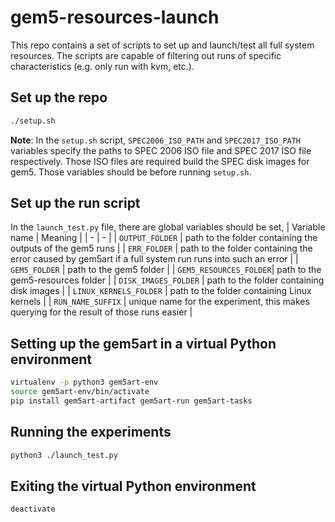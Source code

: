 # gem5-resources-launch
This repo contains a set of scripts to set up and launch/test all full system
resources. The scripts are capable of filtering out runs of specific
characteristics (e.g. only run with kvm, etc.).

## Set up the repo
```sh
./setup.sh
```
**Note**: In the `setup.sh` script, `SPEC2006_ISO_PATH` and `SPEC2017_ISO_PATH`
variables specify the paths to SPEC 2006 ISO file and SPEC 2017 ISO file
respectively. Those ISO files are required build the SPEC disk images for gem5.
Those variables should be before running `setup.sh`.

## Set up the run script
In the `launch_test.py` file, there are global variables should be set,
| Variable name | Meaning |
| - | - |
| `OUTPUT_FOLDER` | path to the folder containing the outputs of the gem5 runs |
| `ERR_FOLDER`    | path to the folder containing the error caused by gem5art if
a full system run runs into such an error |
| `GEM5_FOLDER`   | path to the gem5 folder |
| `GEM5_RESOURCES_FOLDER`| path to the gem5-resources folder |
| `DISK_IMAGES_FOLDER` | path to the folder containing disk images |
| `LINUX_KERNELS_FOLDER` | path to the folder containing Linux kernels |
| `RUN_NAME_SUFFIX` | unique name for the experiment, this makes querying for
the result of those runs easier |

## Setting up the gem5art in a virtual Python environment
```sh
virtualenv -p python3 gem5art-env
source gem5art-env/bin/activate
pip install gem5art-artifact gem5art-run gem5art-tasks
```

## Running the experiments
```sh
python3 ./launch_test.py
```

## Exiting the virtual Python environment
```sh
deactivate
```
